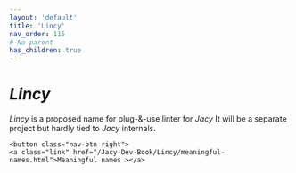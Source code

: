 ```yaml
---
layout: 'default'
title: 'Lincy'
nav_order: 115
# No parent
has_children: true
---
```


# _Lincy_

_Lincy_ is a proposed name for plug-&-use linter for _Jacy_
It will be a separate project but hardly tied to _Jacy_ internals.
<div class="nav-btn-block">
    
    <button class="nav-btn right">
    <a class="link" href="/Jacy-Dev-Book/Lincy/meaningful-names.html">Meaningful names ></a>
</button>

</div>
